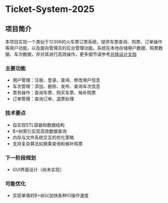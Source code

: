 # Ticket-System-2025

## 项目简介

本项目实现一个类似于12306的火车票订票系统，提供车票查询、购票、订单操作等用户功能，以及面向管理员的后台管理功能。系统在本地存储用户数据、购票数据、车次数据，并对其进行高效操作。更多细节请参考[总体设计文档](docs/overall-design-document.md)

### 主要功能

- 用户管理：注册、登录、查询、修改用户信息
- 车次管理：添加、删除、发布、查询车次信息
- 票务操作：查询车票、购买车票、候补购票
- 订单管理：查询订单、退票处理

### 技术要点

- 自实现STL容器和数据结构
- B+树索引实现高效数据查询
- 内存与文件系统交互的优化策略
- 支持复杂算法如换乘查询和候补购票

### 下一阶段规划
- GUI界面设计（尚未实现）

### 可能优化
- 实现单值的B+树以加快各种IO操作速度
